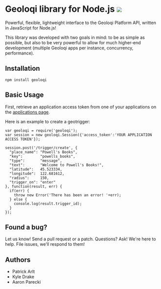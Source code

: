 Geoloqi library for Node.js [![](https://secure.travis-ci.org/geoloqi/geoloqi-node.png)](http://travis-ci.org/geoloqi/geoloqi-node)
===
Powerful, flexible, lightweight interface to the Geoloqi Platform API, written in JavaScript for Node.js!

This library was developed with two goals in mind: to be as simple as possible, but also to be very powerful to allow for much higher-end development (multiple Geoloqi apps per instance, concurrency, performance).

Installation
---

    npm install geoloqi

Basic Usage
---
First, retrieve an application access token from one of your applications on the [applications page](https://developers.geoloqi.com/account/applications). 

Here is an example to create a geotrigger:

    var geoloqi = require('geoloqi');
    var session = new geoloqi.Session({'access_token':'YOUR APPLICATION ACCESS TOKEN'});
    
    session.post('/trigger/create', {
      "place_name": "Powell's Books",
      "key":        "powells_books",
      "type":       "message",
      "text":       "Welcome to Powell's Books!",
      "latitude":   45.523334,
      "longitude":  122.681612,
      "radius":     150,
      "trigger_on": "enter"
    }, function(result, err) {
      if(err) {
        throw new Error('There has been an error! '+err);
      } else {
        console.log(result.trigger_id);
      }
    });


Found a bug?
---
Let us know! Send a pull request or a patch. Questions? Ask! We're here to help. File issues, we'll respond to them!

Authors
---
* Patrick Arlt
* Kyle Drake
* Aaron Parecki
